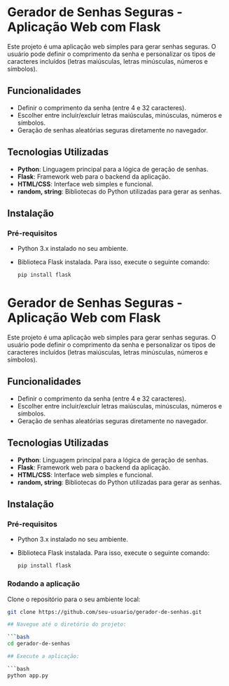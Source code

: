 # Gerador de Senhas Seguras - Aplicação Web com Flask

Este projeto é uma aplicação web simples para gerar senhas seguras. O usuário pode definir o comprimento da senha e personalizar os tipos de caracteres incluídos (letras maiúsculas, letras minúsculas, números e símbolos).

## Funcionalidades

- Definir o comprimento da senha (entre 4 e 32 caracteres).
- Escolher entre incluir/excluir letras maiúsculas, minúsculas, números e símbolos.
- Geração de senhas aleatórias seguras diretamente no navegador.

## Tecnologias Utilizadas

- **Python**: Linguagem principal para a lógica de geração de senhas.
- **Flask**: Framework web para o backend da aplicação.
- **HTML/CSS**: Interface web simples e funcional.
- **random, string**: Bibliotecas do Python utilizadas para gerar as senhas.

## Instalação

### Pré-requisitos

- Python 3.x instalado no seu ambiente.
- Biblioteca Flask instalada. Para isso, execute o seguinte comando:

    ```bash
    pip install flask
    ```

# Gerador de Senhas Seguras - Aplicação Web com Flask

Este projeto é uma aplicação web simples para gerar senhas seguras. O usuário pode definir o comprimento da senha e personalizar os tipos de caracteres incluídos (letras maiúsculas, letras minúsculas, números e símbolos).

## Funcionalidades

- Definir o comprimento da senha (entre 4 e 32 caracteres).
- Escolher entre incluir/excluir letras maiúsculas, minúsculas, números e símbolos.
- Geração de senhas aleatórias seguras diretamente no navegador.

## Tecnologias Utilizadas

- **Python**: Linguagem principal para a lógica de geração de senhas.
- **Flask**: Framework web para o backend da aplicação.
- **HTML/CSS**: Interface web simples e funcional.
- **random, string**: Bibliotecas do Python utilizadas para gerar as senhas.

## Instalação

### Pré-requisitos

- Python 3.x instalado no seu ambiente.
- Biblioteca Flask instalada. Para isso, execute o seguinte comando:

    ```bash
    pip install flask
    ```

### Rodando a aplicação

Clone o repositório para o seu ambiente local:

```bash
git clone https://github.com/seu-usuario/gerador-de-senhas.git

## Navegue até o diretório do projeto:

```bash
cd gerador-de-senhas

## Execute a aplicação:

```bash
python app.py

